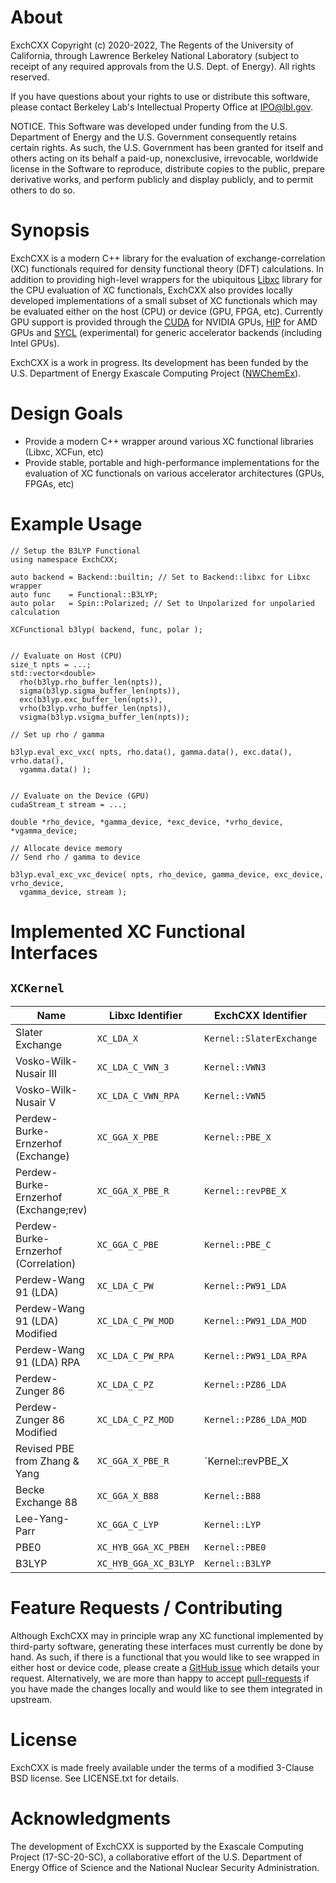 # About

ExchCXX Copyright (c) 2020-2022, The Regents of the University of California,
through Lawrence Berkeley National Laboratory (subject to receipt of
any required approvals from the U.S. Dept. of Energy). All rights reserved.

If you have questions about your rights to use or distribute this software,
please contact Berkeley Lab's Intellectual Property Office at
IPO@lbl.gov.

NOTICE.  This Software was developed under funding from the U.S. Department
of Energy and the U.S. Government consequently retains certain rights.  As
such, the U.S. Government has been granted for itself and others acting on
its behalf a paid-up, nonexclusive, irrevocable, worldwide license in the
Software to reproduce, distribute copies to the public, prepare derivative 
works, and perform publicly and display publicly, and to permit others to do so.

# Synopsis

ExchCXX is a modern C++ library for the evaluation of exchange-correlation (XC)
functionals required for density functional theory (DFT) calculations. In
addition to providing high-level wrappers for the ubiquitous
[Libxc](https://www.tddft.org/programs/libxc) library for the CPU evaluation of
XC functionals, ExchCXX also provides locally developed implementations of a
small subset of XC functionals which may be evaluated either on the host (CPU)
or device (GPU, FPGA, etc). Currently GPU support is provided through the
[CUDA](https://docs.nvidia.com/cuda/cuda-c-programming-guide/index.html) for NVIDIA
GPUs, [HIP](https://rocmdocs.amd.com/en/latest/Programming_Guides/HIP-GUIDE.html) for
AMD GPUs and [SYCL](https://registry.khronos.org/SYCL/specs/sycl-2020/html/sycl-2020.html) (experimental)
for generic accelerator backends (including Intel GPUs).


ExchCXX is a work in progress. Its development has been funded by the U.S.
Department of Energy Exascale Computing Project 
([NWChemEx](https://github.com/NWChemEx-Project)).

# Design Goals

* Provide a modern C++ wrapper around various XC functional libraries (Libxc, XCFun, etc)
* Provide stable, portable and high-performance implementations for the evaluation of XC functionals on various accelerator architectures (GPUs, FPGAs, etc)


# Example Usage

```
// Setup the B3LYP Functional
using namespace ExchCXX;

auto backend = Backend::builtin; // Set to Backend::libxc for Libxc wrapper
auto func    = Functional::B3LYP;
auto polar   = Spin::Polarized; // Set to Unpolarized for unpolaried calculation

XCFunctional b3lyp( backend, func, polar );


// Evaluate on Host (CPU)
size_t npts = ...;
std::vector<double> 
  rho(b3lyp.rho_buffer_len(npts)), 
  sigma(b3lyp.sigma_buffer_len(npts)), 
  exc(b3lyp.exc_buffer_len(npts)), 
  vrho(b3lyp.vrho_buffer_len(npts)), 
  vsigma(b3lyp.vsigma_buffer_len(npts));

// Set up rho / gamma

b3lyp.eval_exc_vxc( npts, rho.data(), gamma.data(), exc.data(), vrho.data(),
  vgamma.data() );


// Evaluate on the Device (GPU)
cudaStream_t stream = ...;

double *rho_device, *gamma_device, *exc_device, *vrho_device, *vgamma_device;

// Allocate device memory
// Send rho / gamma to device

b3lyp.eval_exc_vxc_device( npts, rho_device, gamma_device, exc_device, vrho_device,
  vgamma_device, stream );

```


# Implemented XC Functional Interfaces

## `XCKernel`

| Name                                 | Libxc Identifier      | ExchCXX Identifier       | Device? |
|--------------------------------------|-----------------------|--------------------------|---------|
| Slater Exchange                      | `XC_LDA_X`            | `Kernel::SlaterExchange` |    Y    |
| Vosko-Wilk-Nusair III                | `XC_LDA_C_VWN_3`      | `Kernel::VWN3`           |    Y    |
| Vosko-Wilk-Nusair V                  | `XC_LDA_C_VWN_RPA`    | `Kernel::VWN5`           |    Y    |
| Perdew-Burke-Ernzerhof (Exchange)    | `XC_GGA_X_PBE`        | `Kernel::PBE_X`          |    Y    |
| Perdew-Burke-Ernzerhof (Exchange;rev)| `XC_GGA_X_PBE_R`      | `Kernel::revPBE_X`       |    Y    |
| Perdew-Burke-Ernzerhof (Correlation) | `XC_GGA_C_PBE`        | `Kernel::PBE_C`          |    Y    |
| Perdew-Wang 91 (LDA)                 | `XC_LDA_C_PW`         | `Kernel::PW91_LDA`       |    Y    |
| Perdew-Wang 91 (LDA) Modified        | `XC_LDA_C_PW_MOD`     | `Kernel::PW91_LDA_MOD`   |    Y    |
| Perdew-Wang 91 (LDA) RPA             | `XC_LDA_C_PW_RPA`     | `Kernel::PW91_LDA_RPA`   |    Y    |
| Perdew-Zunger 86                     | `XC_LDA_C_PZ`         | `Kernel::PZ86_LDA`       |    Y    |
| Perdew-Zunger 86 Modified            | `XC_LDA_C_PZ_MOD`     | `Kernel::PZ86_LDA_MOD`   |    Y    |
| Revised PBE from Zhang & Yang        | `XC_GGA_X_PBE_R`      | `Kernel::revPBE_X        |    Y    |
| Becke Exchange 88                    | `XC_GGA_X_B88`        | `Kernel::B88`            |    Y    |
| Lee-Yang-Parr                        | `XC_GGA_C_LYP`        | `Kernel::LYP`            |    Y    |
| PBE0                                 | `XC_HYB_GGA_XC_PBEH`  | `Kernel::PBE0`           |    Y    |
| B3LYP                                | `XC_HYB_GGA_XC_B3LYP` | `Kernel::B3LYP`          |    Y    |



# Feature Requests / Contributing

Although ExchCXX may in principle wrap any XC functional implemented by third-party software,
generating these interfaces must currently be done by hand. As such, if there is a functional
that you would like to see wrapped in either host or device code, please create a [GitHub issue](https://github.com/wavefunction91/ExchCXX/issues)
which details your request. Alternatively, we are more than happy to accept [pull-requests](https://github.com/wavefunction91/ExchCXX/pulls) if
you have made the changes locally and would like to see them integrated in upstream.


# License

ExchCXX is made freely available under the terms of a modified 3-Clause BSD license. See
LICENSE.txt for details.

# Acknowledgments

The development of ExchCXX is supported by the Exascale Computing Project
(17-SC-20-SC), a collaborative effort of the U.S. Department of Energy Office
of Science and the National Nuclear Security Administration.
